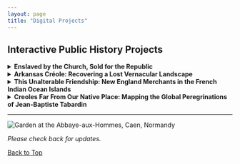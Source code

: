 ```yaml
---
layout: page
title: "Digital Projects"
---
```


## Interactive Public History Projects

<details>
<summary><strong>Enslaved by the Church, Sold for the Republic</strong></summary>

<p>
<img src="{{ site.baseurl }}/image3.png" alt="Victims of 1793, Reunion Island - screenshot 1" >  
<img src="{{ site.baseurl }}/image5.png" alt="Victims of 1793, Reunion Island - screenshot 2" >
</p>

<p>
When French revolutionaries seized the assets of the Catholic Church as "national property," the enslaved people living on those properties in the colonies were not spared. This first-of-its-kind interactive atlas documents all sites of slaveholding by Roman Catholic orders and congregations in the French colonial world and beyond. A separate digital narrative feature zooms in on what happened on Réunion Island in 1793, when an agent of the French Republic oversaw the final appraisals or auctions of 365 men, women, and children. Read "between the lines"—his detailed reports show glimpses of resistance by enslaved people and their allies as they intervened in the process to keep families united.
</p>

<p><strong>Explore:</strong></p>
<ul>
  <li><a href="https://gislabualr.maps.arcgis.com/apps/instant/sidebar/index.html?appid=e89b39a7dadf4f6fb5184b7c694f02ac">Map App</a></li>
  <li><a href="https://storymaps.arcgis.com/stories/68ea1822adba48acadb2848f40b29048">StoryMap Narrative (English)</a></li>
  <li><a href="https://storymaps.arcgis.com/stories/08351cc5814c4d6e9d1672145575b422">StoryMap Narrative (Français)</a></li>
  <li><a href="https://arcg.is/1SKG4u0">StoryMap Detail ("Les Ventes / 1793")</a></li>
</ul>

</details>

<details>
<summary><strong>Arkansas Créole: Recovering a Lost Vernacular Landscape</strong></summary>

<p>
<img src="{{ site.baseurl }}/image1.png" alt="Screenshot of Arkansas Creole Map" >
</p>

<p>
Map App Companion to <em>Arkansas Créole</em>. Click the points on the map to reveal the stories behind the place names.
</p>

<ul>
  <li><strong>Layers:</strong> Toggle layers via the "Layers" button.</li>
  <li><strong>Info:</strong> Click map points for information pop-ups on the left.</li>
  <li><strong>Search:</strong> Search the database of historic names, or locate contemporary geographical features using the search function.</li>
</ul>

<p>
This digital history project documents the contributions of French-speaking people to early Arkansas history and geography. It focuses on the diverse Creole community—composed of people of European, Indigenous, and African descent—that lived alongside the Ogahpah, Osage, and Caddo nations under French, Spanish, and early U.S. dominion. For generations, the “French period” of Arkansas history has been romanticized, whitewashed, and dismissed as inconsequential. This map recovers the people behind the placenames—especially rivers, bayous, and streams.
</p>

<p><strong>Explore:</strong></p>
<ul>
  <li><a href="https://gislabualr.maps.arcgis.com/apps/instant/sidebar/index.html?appid=274918c16c384b2eae7ead967f951336">Map App</a></li>
  <li><a href="https://storymaps.arcgis.com/stories/ab8d60a903104d4ba8e2f21e60602b5d">StoryMap Narrative</a></li>
</ul>

</details>

<details>
<summary><strong>This Unalterable Friendship: New England Merchants in the French Indian Ocean Islands</strong></summary>

<p>
<img src="{{ site.baseurl }}/image6.png" alt="Port Louis map screenshot 1" >  
<img src="{{ site.baseurl }}/image2.png" alt="Port Louis map screenshot 2" >
</p>

<p>
From 1786 to 1810, Boston was the top point of origin for ships calling at Port Louis, Mauritius. Why was this distant French island port such a draw for Yankee captains? This map-based overview explores the reasons—documenting American merchants in the French islands of the Indian Ocean. The French free trade zone, the U.S. consulate (1794), and a desire to bypass British markets helped spur this transoceanic connection.
</p>

<p>
The project also examines the ripple effects of the Haitian Revolution and France’s 1794 Abolition Decree. In 1796, American merchants supported a coup that expelled French commissioners enforcing abolition. Research supported by a Boston Athenaeum Library Fellowship from ASECS.
</p>

<p><strong>Explore:</strong></p>
<ul>
  <li><a href="https://storymaps.arcgis.com/stories/5a50f7f5c7824506a3256a0e8b496dcf">This Unalterable Friendship</a></li>
</ul>

</details>

<details>
<summary><strong>Creoles Far From Our Native Place: Mapping the Global Peregrinations of Jean-Baptiste Tabardin</strong></summary>

<p>
<img src="{{ site.baseurl }}/image4.png" alt="Tabardin Project Screenshot" >
</p>

<p>
Jean-Baptiste Tabardin, born to an enslaved mother in Mauritius, left behind an illustrated manuscript chronicling his voyages throughout the Indian and Atlantic Oceans during the French Revolutionary Wars. Over five voyages (1798–1811), often aboard privateering vessels, Tabardin reflected on race, religion, masculinity, slavery, and abolition.
</p>

<p>
This project traces Tabardin’s journeys through a global maritime world shaped by revolution. His memoir, now held at the Carnegie Library of Mauritius, is both intensely personal and historically rich.
</p>

<p><strong>Explore:</strong></p>
<ul>
  <li><a href="https://storymaps.arcgis.com/stories/a4727bb429634c28a27c7b217e345419">Creoles Far From Our Land</a></li>
</ul>

</details>

---

<p>
<img src="{{ site.baseurl }}/caen2.gif" alt="Garden at the Abbaye-aux-Hommes, Caen, Normandy">
</p>

<p><em>Please check back for updates.</em></p>

<p><a href="#">Back to Top</a></p>

